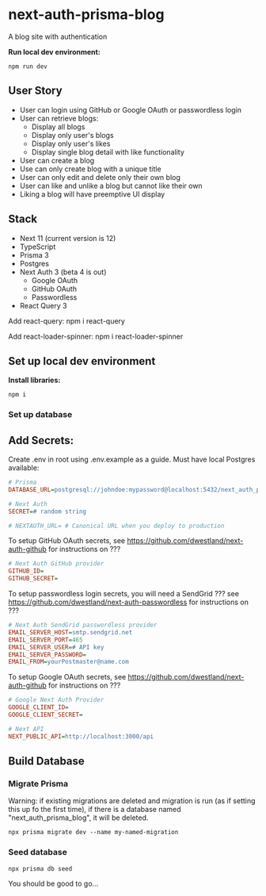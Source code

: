 # next-auth-prisma-blog

A blog site with authentication

**Run local dev environment:**

```
npm run dev
```

## User Story

- User can login using GitHub or Google OAuth or passwordless login
- User can retrieve blogs:
  - Display all blogs
  - Display only user's blogs
  - Display only user's likes
  - Display single blog detail with like functionality
- User can create a blog
- Use can only create blog with a unique title
- User can only edit and delete only their own blog
- User can like and unlike a blog but cannot like their own
- Liking a blog will have preemptive UI display

## Stack

- Next 11 (current version is 12)
- TypeScript
- Prisma 3
- Postgres
- Next Auth 3 (beta 4 is out)
  - Google OAuth
  - GitHub OAuth
  - Passwordless
- React Query 3

Add react-query:
npm i react-query

Add react-loader-spinner:
npm i react-loader-spinner

## Set up local dev environment

**Install libraries:**

```
npm i
```

### Set up database

## Add Secrets:

Create .env in root using .env.example as a guide. Must have local Postgres available:

```ini
# Prisma
DATABASE_URL=postgresql://johndoe:mypassword@localhost:5432/next_auth_prisma_blog?schema=public

# Next Auth
SECRET=# random string

# NEXTAUTH_URL= # Canonical URL when you deploy to production
```

To setup GitHub OAuth secrets, see https://github.com/dwestland/next-auth-github for instructions on ???

```ini
# Next Auth GitHub provider
GITHUB_ID=
GITHUB_SECRET=
```

To setup passwordless login secrets, you will need a SendGrid ??? see https://github.com/dwestland/next-auth-passwordless for instructions on ???

```ini
# Next Auth SendGrid passwordless provider
EMAIL_SERVER_HOST=smtp.sendgrid.net
EMAIL_SERVER_PORT=465
EMAIL_SERVER_USER=# API key
EMAIL_SERVER_PASSWORD=
EMAIL_FROM=yourPostmaster@name.com
```

To setup Google OAuth secrets, see https://github.com/dwestland/next-auth-github for instructions on ???

```ini
# Google Next Auth Provider
GOOGLE_CLIENT_ID=
GOOGLE_CLIENT_SECRET=

# Next API
NEXT_PUBLIC_API=http://localhost:3000/api
```

## Build Database

### Migrate Prisma

Warning: if existing migrations are deleted and migration is run (as if setting this up fo the first time), if there is a database named "next_auth_prisma_blog", it will be deleted.

```
npx prisma migrate dev --name my-named-migration
```

### Seed database

```
npx prisma db seed
```

You should be good to go...
